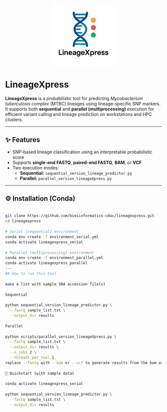 <p align="center">
  <img src="assets/lineageXpress.png" alt="LineageXpress Logo" width="200"/>
</p>

# LineageXpress

**LineageXpress** is a probabilistic tool for predicting *Mycobacterium tuberculosis complex* (MTBC) lineages using lineage-specific SNP markers.  
It supports both **sequential** and **parallel (multiprocessing)** execution for efficient variant calling and lineage prediction on workstations and HPC clusters.

---

## ✨ Features
- SNP-based lineage classification using an interpretable probabilistic score
- Supports **single-end FASTQ**, **paired-end FASTQ**, **BAM**, or **VCF**
- Two execution modes:
  - **Sequential:** `sequential_version_lineage_predictor.py`
  - **Parallel:** `parallel_version_lineageXpress.py`

---

## ⚙️ Installation (Conda)

```bash

git clone https://github.com/bioiinformatics-cdac/lineagexpress.git
cd lineagexpress

# Serial (sequential) environment
conda env create -f environment_serial.yml
conda activate lineagexpress_serial

# Parallel (multiprocessing) environment
conda env create -f environment_parallel.yml
conda activate lineagexpress_parallel
--- 
## How to run this tool

make a list with sample SRA accession file(s) 

Sequential 

python sequential_version_lineage_predictor.py \
  --fastq sample_list.txt \
  --output_dir results

Parallel

python scripts/parallel_version_lineageXpress.py \
  --fastq sample_list.txt \
  --output_dir results \
  --n_jobs 2 \
  --threads_per_tool 1
replace --fastq with --bam or --vcf to generate results from the bam or vcf file(s) as input

🚀 Quickstart (with sample data)

conda activate lineagexpress_serial

python sequential_version_lineage_predictor.py \
  --fastq sample_list.txt \
  --output_dir results






